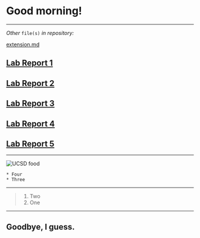 # **Good morning!**
---

*Other* `file(s)` *in repository:*

[extension.md](https://peternguyen4.github.io/cse15l-lab-reports/extension.md)

## [Lab Report 1](https://PeterNguyen4.github.io/cse15l-lab-reports/lab-report-1-week-2.html)

## [Lab Report 2](https://peternguyen4.github.io/cse15l-lab-reports/lab-report-2-week-4.html)

## [Lab Report 3](https://peternguyen4.github.io/cse15l-lab-reports/lab-report-3-week-6.html)

## [Lab Report 4](https://peternguyen4.github.io/cse15l-lab-reports/lab-report-4-week-8.html)

## [Lab Report 5](https://peternguyen4.github.io/cse15l-lab-reports/lab-report-5-week-10.html)
---

![UCSD food](https://media4.giphy.com/media/l44QjgeQ5ium91n9K/giphy.gif)

```
* Four
* Three
```
---
> 1. Two
> 2. One
---

## Goodbye, I guess.
